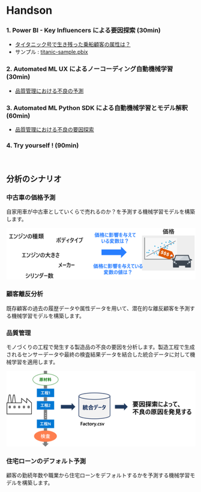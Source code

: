 # Handson

### 1. Power BI - Key Influencers による要因探索 (30min)

- [タイタニック号で生き残った乗船顧客の属性は？](Handson/Key-Influencers-titanic-survived.md')
- サンプル  : [titanic-sample.pbix](Sample/Key-Influencers/titanic-sample.pbix)

### 2. Automated ML UX によるノーコーディング自動機械学習 (30min)

- [品質管理における不良の予測](Handson/AutoML-UX-factory.md)


### 3. Automated ML Python SDK による自動機械学習とモデル解釈 (60min)

- [品質管理における不良の要因探索](Handson/AutoML-Python-factory.md)

### 4. Try yourself !  (90min)


<br/>


## 分析のシナリオ
### 中古車の価格予測

自家用車が中古車としていくらで売れるのか？を予測する機械学習モデルを構築します。

<img src="docs/images/carprice.png">


### 顧客離反分析

既存顧客の過去の履歴データや属性データを用いて、潜在的な離反顧客を予測する機械学習モデルを構築します。

### 品質管理

モノづくりの工程で発生する製造品の不良の要因を分析します。製造工程で生成されるセンサーデータや最終の検査結果データを結合した統合データに対して機械学習を適用します。

<img src="docs/images/factoryqc.png" width=540>


### 住宅ローンのデフォルト予測

顧客の勤続年数や職業から住宅ローンをデフォルトするかを予測する機械学習モデルを構築します。